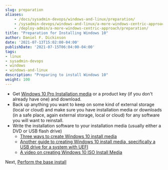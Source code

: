 ```yaml
---
slug: preparation
aliases:
    - /docs/sysadmin-devops/windows-and-linux/preparation/
    - /sysadmin-devops/windows-and-linux/a-more-windows-centric-approach/preparation/
    - /deploy-admin/a-more-windows-centric-approach/preparation/
title: "Preparation for Installing Windows 10"
author: Daniel F. Dickinson
date: '2021-07-13T15:02:00-04:00'
publishDate: '2021-07-15T06:04:00-04:00'
tags:
- linux
- sysadmin-devops
- windows
- windows-and-linux
description: "Preparing to install Windows 10"
weight: 100
---
```


* Get [Windows 10 Pro Installation media](https://www.microsoft.com/en-ca/software-download/windows10) or a product key (if you don't already have one) and download.
* Back up anything you want to keep on some kind of external storage (local or cloud) and make sure you have installation media or downloads (in a safe place, again external storage, local or cloud) for any software you will want to reinstall.
* Write the installation software to your installation media (usually either a DVD or USB flash drive)
  * [Three ways to create Windows 10 install media](https://www.makeuseof.com/tag/create-windows-10-installation-media/)
  * [Another guide to creating Windows 10 install media, specifically a USB drive for a system with UEFI](https://www.windowscentral.com/how-create-windows-10-usb-bootable-media-uefi-support)
  * [A video on creating Windows 10 ISO Install Media](https://www.youtube.com/watch?v=EjUvNdS9z7Q)

Next, [Perform the base install](base-install.md)
